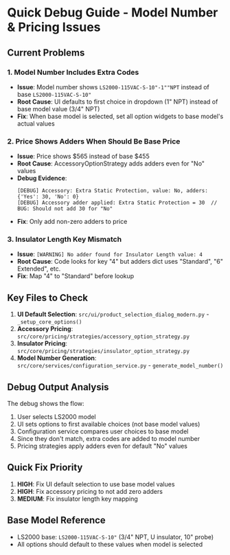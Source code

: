 # Quick Debug Guide - Model Number & Pricing Issues

## Current Problems

### 1. Model Number Includes Extra Codes
- **Issue**: Model number shows `LS2000-115VAC-S-10"-1""NPT` instead of base `LS2000-115VAC-S-10"`
- **Root Cause**: UI defaults to first choice in dropdown (1" NPT) instead of base model value (3/4" NPT)
- **Fix**: When base model is selected, set all option widgets to base model's actual values

### 2. Price Shows Adders When Should Be Base Price
- **Issue**: Price shows $565 instead of base $455
- **Root Cause**: AccessoryOptionStrategy adds adders even for "No" values
- **Debug Evidence**: 
  ```
  [DEBUG] Accessory: Extra Static Protection, value: No, adders: {'Yes': 30, 'No': 0}
  [DEBUG] Accessory adder applied: Extra Static Protection = 30  // BUG: Should not add 30 for "No"
  ```
- **Fix**: Only add non-zero adders to price

### 3. Insulator Length Key Mismatch
- **Issue**: `[WARNING] No adder found for Insulator Length value: 4`
- **Root Cause**: Code looks for key "4" but adders dict uses "Standard", "6" Extended", etc.
- **Fix**: Map "4" to "Standard" before lookup

## Key Files to Check

1. **UI Default Selection**: `src/ui/product_selection_dialog_modern.py` - `_setup_core_options()`
2. **Accessory Pricing**: `src/core/pricing/strategies/accessory_option_strategy.py`
3. **Insulator Pricing**: `src/core/pricing/strategies/insulator_option_strategy.py`
4. **Model Number Generation**: `src/core/services/configuration_service.py` - `generate_model_number()`

## Debug Output Analysis

The debug shows the flow:
1. User selects LS2000 model
2. UI sets options to first available choices (not base model values)
3. Configuration service compares user choices to base model
4. Since they don't match, extra codes are added to model number
5. Pricing strategies apply adders even for default "No" values

## Quick Fix Priority

1. **HIGH**: Fix UI default selection to use base model values
2. **HIGH**: Fix accessory pricing to not add zero adders  
3. **MEDIUM**: Fix insulator length key mapping

## Base Model Reference
- LS2000 base: `LS2000-115VAC-S-10"` (3/4" NPT, U insulator, 10" probe)
- All options should default to these values when model is selected 